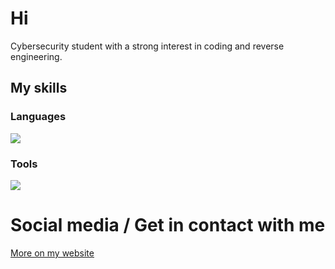 <p align="center">
  <h1>Hi</h1>
  <p>Cybersecurity student with a strong interest in coding and reverse engineering.</p>
  <h2>My skills</h2>
  <h3>Languages</h3>
  <img src="https://skillicons.dev/icons?i=cpp,c,crystal,kotlin,java,cs,html,js,php,bash,nextjs" />
  <h3>Tools</h3>
  <img src="https://skillicons.dev/icons?i=clion,androidstudio,idea,rider,webstorm,phpstorm,vscode,vscodium,cmake,git,linux" />
  <h1>Social media / Get in contact with me</h1>
  <a href="https://krypt0n.eu/">More on my website</a>
</p>
